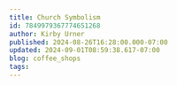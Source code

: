 ```yaml
---
title: Church Symbolism
id: 7849979367774651268
author: Kirby Urner
published: 2024-08-26T16:28:00.000-07:00
updated: 2024-09-01T08:59:38.617-07:00
blog: coffee_shops
tags: 
---
```


[](https://blogger.googleusercontent.com/img/a/AVvXsEjhIIrh6GvmLVPpfGXdoAoZyR5hHXTIIIGeI3R3RDC1PxcQxK6lnCLaNtFuoE-tDvilvFVN3SRoH9He9I2X-IGyp7nJpg2rJJtn-OmkXdGPGJz79Me319zZk9m-HX4Yifhx5UP6RoZiF9gGo9tQb77mfLeZDfAlOsFSJOF26R4ITxrEVMGhxIvAL_2U9bC3)[](https://blogger.googleusercontent.com/img/a/AVvXsEhCOa8Pdlr-i5E70Zbtn4X1KIg8lvzgYAsd45QwZQfuYOO17IxYNQ5T8dkb3kCXfcPRU9iLIN8JMJZ6O4FsHMYAaCs6mExipuf-WVmuML-FTz3836aFJUdQg_nqfUc5pM-Ldm_6_XIvxqRex_2b1A-bSTlZsdFt3WefkrxFyEAX5SSFOhBrCrH8Z2uDRz8j)